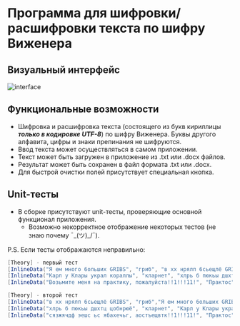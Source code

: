 # Программа для шифровки/расшифровки текста по шифру Виженера

## Визуальный интерфейс
![interface](https://i.ibb.co/HBH22WZ/image.png)

## Функциональные возможности

+ Шифровка и расшифровка текста (состоящего из букв кириллицы ***только в кодировке UTF-8***) по шифру Виженера. Буквы другого алфавита, цифры и знаки препинания не шифруются.
+ Ввод текста может осуществляться в самом приложении.
+ Текст может быть загружен в приложение из .txt или .docx файлов.
+ Результат может быть сохранен в файл формата .txt или .docx.
+ Для быстрой очистки полей присутствует специальная кнопка.

## Unit-тесты

+ В сборке присутствуют unit-тесты, проверяющие основной функционал приложения.
  + Возможно некорректное отображение некоторых тестов (не знаю почему ¯\_(ツ)_/¯).

P.S. Если тесты отображаются неправильно:
```C#
[Theory] - первый тест 
[InlineData("Я ем много 6ольших GRIBS", "гриб", "в хх нрялп 6сьещлё GRIBS")]
[InlineData("Карл у Клары украл кораллы", "кларнет", "хлрь б пюкьы дшхтц цобнрюё")]
[InlineData("Возьмите меня на практику, пожалуйста!!1!!!11!", "Практос", "сязжячдф эешс ьс ябахечьг, аостъещвтк!!1!!!11!")]

[Theory] - второй тест
[InlineData("в хх нрялп 6сьещлё GRIBS", "гриб","Я ем много 6ольших GRIBS" )]
[InlineData("хлрь б пюкьы дшхтц цобнрюё", "кларнет", "Карл у Клары украл кораллы")]
[InlineData("сязжячдф эешс ьс ябахечьг, аостъещвтк!!1!!!11!", "Практос", "Возьмите меня на практику, пожалуйста!!1!!!11!")]
```
